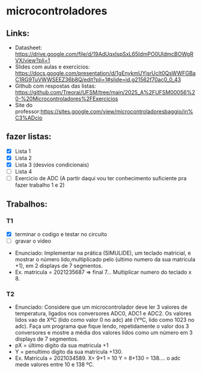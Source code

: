 # microcontroladores

## Links:

- Datasheet: <https://drive.google.com/file/d/19AdUqxIspSxL65IdmPO0UIdmcBOWgRVX/view?pli=1>
- Slides com aulas e exercicios: <https://docs.google.com/presentation/d/1gEnykmUYisrUcIt0QsWWFGBaC1RG9TuVWWSEEZ36b8Q/edit?pli=1#slide=id.g21562f70ac0_0_43>
- Github com respostas das listas: <https://github.com/Treorai/UFSM/tree/main/2025_A%2FUFSM00056%20-%20Microcontroladores%2FExercicios>
- Site do professor:<https://sites.google.com/view/microcontroladoresbaggio/in%C3%ADcio>

## fazer listas:
- [x] Lista 1
- [x] Lista 2
- [x] Lista 3 (desvios condicionais)
- [ ] Lista 4
- [ ] Exercicio de ADC (A partir daqui vou ter conhecimento suficiente pra fazer trabalho 1 e 2)

## Trabalhos:

### T1
- [x] terminar o codigo e testar no circuito
- [ ] gravar o video
- Enunciado: Implementar na prática (SIMULIDE), um teclado matricial, e mostrar o número lido,multiplicado pelo (ultimo numero da sua matricula +1), em 2 displays de 7 segmentos.
- Ex. matricula = 2021235687 => final 7...   Multiplicar numero do teclado x 8.
### T2
- Enunciado: Considere que um microcontrolador deve ler 3 valores de temperatura, ligados nos conversores ADC0, ADC1 e ADC2. Os valores lidos vao de XºC (lido como valor 0 no adc) até (YºC, lido como 1023 no adc). Faça um programa que fique lendo, repetidamente o valor dos 3 conversores e mostre a média dos valores lidos como um número em 3 displays de 7 segmentos.
- pX = último digito da sua matricula +1
- Y = penultimo digito da sua matricula +130.
- Ex. Matrícula = 2021034589.    X= 9+1 = 10      Y = 8+130 = 138.... o adc mede valores entre 10 e 138 ºC.
